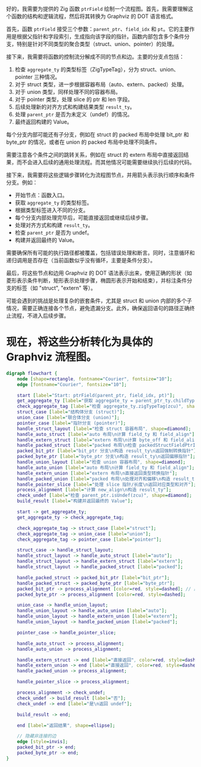 好的，我需要为提供的 Zig 函数 `ptrField` 绘制一个流程图。首先，我需要理解这个函数的结构和逻辑流程，然后将其转换为 Graphviz 的 DOT 语言格式。

首先，函数 `ptrField` 接受三个参数：`parent_ptr`、`field_idx` 和 `pt`。它的主要作用是根据父指针和字段索引，生成指向该字段的指针。函数内部包含多个条件分支，特别是针对不同类型的聚合类型（struct、union、pointer）的处理。

接下来，我需要将函数的控制流分解成不同的节点和边。主要的分支点包括：

1. 检查 `aggregate_ty` 的类型标签（ZigTypeTag），分为 struct、union、pointer 三种情况。
2. 对于 struct 类型，进一步根据容器布局（auto、extern、packed）处理。
3. 对于 union 类型，同样处理不同的容器布局。
4. 对于 pointer 类型，处理 slice 的 ptr 和 len 字段。
5. 后续处理新的对齐方式和构建结果类型 `result_ty`。
6. 处理 `parent_ptr` 是否为未定义（undef）的情况。
7. 最终返回构建的 Value。

每个分支内部可能还有子分支，例如在 struct 的 packed 布局中处理 bit_ptr 和 byte_ptr 的情况，或者在 union 的 packed 布局中处理不同条件。

需要注意各个条件之间的跳转关系，例如在 struct 的 extern 布局中直接返回结果，而不会进入后续的通用处理流程。而其他情况可能需要继续执行后续的代码。

接下来，我需要将这些逻辑步骤转化为流程图节点，并用箭头表示执行顺序和条件分支。例如：

- 开始节点：函数入口。
- 获取 `aggregate_ty` 的类型标签。
- 根据类型标签进入不同的分支。
- 每个分支内部处理完毕后，可能直接返回或继续后续步骤。
- 处理对齐方式和构建 `result_ty`。
- 检查 `parent_ptr` 是否为 undef。
- 构建并返回最终的 Value。

需要确保所有可能的执行路径都被覆盖，包括错误处理和断言。同时，注意循环和递归调用是否存在（当前函数似乎没有循环，主要是条件分支）。

最后，将这些节点和边用 Graphviz 的 DOT 语法表示出来，使用正确的形状（如菱形表示条件判断，矩形表示处理步骤，椭圆形表示开始和结束），并标注条件分支的标签（如 "struct", "extern" 等）。

可能会遇到的挑战是处理复杂的嵌套条件，尤其是 struct 和 union 内部的多个子情况，需要正确连接各个节点，避免遗漏分支。此外，确保返回语句的路径正确终止流程，不进入后续步骤。

现在，将这些分析转化为具体的 Graphviz 流程图。
================================================
```dot
digraph flowchart {
    node [shape=rectangle, fontname="Courier", fontsize="10"];
    edge [fontname="Courier", fontsize="10"];

    start [label="Start: ptrField(parent_ptr, field_idx, pt)"];
    get_aggregate_ty [label="获取 aggregate_ty = parent_ptr_ty.childType(zcu)"];
    check_aggregate_tag [label="检查 aggregate_ty.zigTypeTag(zcu)", shape=diamond];
    struct_case [label="结构体分支 (struct)"];
    union_case [label="联合体分支 (union)"];
    pointer_case [label="指针分支 (pointer)"];
    handle_struct_layout [label="检查 struct 容器布局", shape=diamond];
    handle_auto_struct [label="auto 布局\n计算 field_ty 和 field_align"];
    handle_extern_struct [label="extern 布局\n计算 byte_off 和 field_align\n直接返回偏移指针"];
    handle_packed_struct [label="packed 布局\n检查 packedStructFieldPtrInfo", shape=diamond];
    packed_bit_ptr [label="bit_ptr 分支\n构造 result_ty\n返回强制转换指针"];
    packed_byte_ptr [label="byte_ptr 分支\n构造 result_ty\n返回偏移指针"];
    handle_union_layout [label="检查 union 容器布局", shape=diamond];
    handle_auto_union [label="auto 布局\n计算 field_ty 和 field_align"];
    handle_extern_union [label="extern 布局\n直接返回类型转换指针"];
    handle_packed_union [label="packed 布局\n处理对齐和偏移\n构造 result_ty"];
    handle_pointer_slice [label="处理 slice 指针/长度\n返回对应类型和对齐"];
    process_alignment [label="计算 new_align\n构造 result_ty"];
    check_undef [label="检查 parent_ptr.isUndef(zcu)", shape=diamond];
    build_result [label="构建并返回最终的 Value"];

    start -> get_aggregate_ty;
    get_aggregate_ty -> check_aggregate_tag;

    check_aggregate_tag -> struct_case [label="struct"];
    check_aggregate_tag -> union_case [label="union"];
    check_aggregate_tag -> pointer_case [label="pointer"];

    struct_case -> handle_struct_layout;
    handle_struct_layout -> handle_auto_struct [label="auto"];
    handle_struct_layout -> handle_extern_struct [label="extern"];
    handle_struct_layout -> handle_packed_struct [label="packed"];

    handle_packed_struct -> packed_bit_ptr [label="bit_ptr"];
    handle_packed_struct -> packed_byte_ptr [label="byte_ptr"];
    packed_bit_ptr -> process_alignment [color=red, style=dashed]; // 直接返回，不进入后续流程
    packed_byte_ptr -> process_alignment [color=red, style=dashed];

    union_case -> handle_union_layout;
    handle_union_layout -> handle_auto_union [label="auto"];
    handle_union_layout -> handle_extern_union [label="extern"];
    handle_union_layout -> handle_packed_union [label="packed"];

    pointer_case -> handle_pointer_slice;

    handle_auto_struct -> process_alignment;
    handle_auto_union -> process_alignment;

    handle_extern_struct -> end [label="直接返回", color=red, style=dashed];
    handle_extern_union -> end [label="直接返回", color=red, style=dashed];
    handle_packed_union -> process_alignment;

    handle_pointer_slice -> process_alignment;

    process_alignment -> check_undef;
    check_undef -> build_result [label="否"];
    check_undef -> end [label="是\n返回 undef"];

    build_result -> end;

    end [label="返回结果", shape=ellipse];

    // 隐藏非连接的边
    edge [style=invis];
    packed_bit_ptr -> end;
    packed_byte_ptr -> end;
}
```